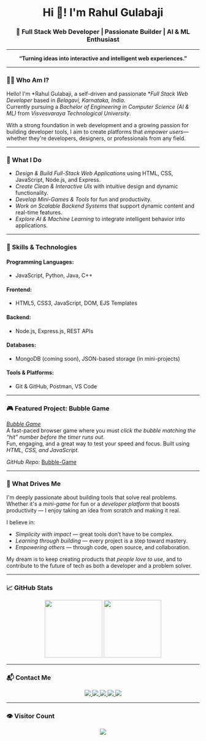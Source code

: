 <h1 align="center">Hi 👋! I'm Rahul Gulabaji</h1>
<h3 align="center">🚀 Full Stack Web Developer | Passionate Builder | AI & ML Enthusiast</h3>

---

<p align="center">
  <b>“Turning ideas into interactive and intelligent web experiences.”</b>
</p>

---

### 🧑‍💻 Who Am I?

Hello! I'm *Rahul Gulabaji, a self-driven and passionate **Full Stack Web Developer* based in *Belagavi, Karnataka, India*.  
Currently pursuing a *Bachelor of Engineering in Computer Science (AI & ML)* from *Visvesvaraya Technological University*.

With a strong foundation in web development and a growing passion for building developer tools, I aim to create platforms that *empower users*—whether they're developers, designers, or professionals from any field.

---

### 🎯 What I Do

- *Design & Build Full-Stack Web Applications* using HTML, CSS, JavaScript, Node.js, and Express.
- *Create Clean & Interactive UIs* with intuitive design and dynamic functionality.
- *Develop Mini-Games & Tools* for fun and productivity.
- *Work on Scalable Backend Systems* that support dynamic content and real-time features.
- *Explore AI & Machine Learning* to integrate intelligent behavior into applications.

---

### 🧩 Skills & Technologies

#### Programming Languages:
- JavaScript, Python, Java, C++

#### Frontend:
- HTML5, CSS3, JavaScript, DOM, EJS Templates

#### Backend:
- Node.js, Express.js, REST APIs

#### Databases:
- MongoDB (coming soon), JSON-based storage (in mini-projects)

#### Tools & Platforms:
- Git & GitHub, Postman, VS Code

---

### 🎮 Featured Project: Bubble Game

*[Bubble Game](https://rahulgulabaji.github.io/Bubble-Game/)*  
A fast-paced browser game where you must *click the bubble matching the “hit” number before the timer runs out*.  
Fun, engaging, and a great way to test your speed and focus. Built using *HTML, CSS, and JavaScript*.

*GitHub Repo:* [Bubble-Game](https://github.com/rahulgulabaji/Bubble-Game)

---

### 🚀 What Drives Me

I'm deeply passionate about building tools that solve real problems.  
Whether it's a *mini-game* for fun or a *developer platform* that boosts productivity — I enjoy taking an idea from scratch and making it real.

I believe in:
- *Simplicity with impact* — great tools don’t have to be complex.
- *Learning through building* — every project is a step toward mastery.
- *Empowering others* — through code, open source, and collaboration.

My dream is to keep creating products that *people love to use*, and to contribute to the future of tech as both a developer and a problem solver.

---

### 📈 GitHub Stats

<div align="center">
  <img src="https://github-readme-stats.vercel.app/api?username=rahulgulabaji&show_icons=true&theme=dracula" height="150"/>
  <img src="https://github-readme-stats.vercel.app/api/top-langs?username=rahulgulabaji&layout=compact&theme=dark" height="150"/>
</div>

---

### 📬 Contact Me

<div align="center">
  <a href="https://www.instagram.com/rahulgulabaji" target="_blank">
    <img src="https://img.shields.io/badge/Instagram-E4405F?style=for-the-badge&logo=instagram&logoColor=white" />
  </a>
  <a href="https://x.com/rahulgulabaji" target="_blank">
    <img src="https://img.shields.io/badge/X (Twitter)-000000?style=for-the-badge&logo=twitter&logoColor=white" />
  </a>
  <a href="https://discord.com/channels/rahulgulabaji" target="_blank">
    <img src="https://img.shields.io/badge/Discord-7289DA?style=for-the-badge&logo=discord&logoColor=white" />
  </a>
  <a href="mailto:rgulabaji@gmail.com">
    <img src="https://img.shields.io/badge/Gmail-D14836?style=for-the-badge&logo=gmail&logoColor=white" />
  </a>
  <a href="https://rahulgulabaji.github.io" target="_blank">
    <img src="https://img.shields.io/badge/Portfolio-000000?style=for-the-badge&logo=githubpages&logoColor=white" />
  </a>
</div>

---

### 👁 Visitor Count
<p align="center">
  <img src="https://profile-counter.glitch.me/rahulgulabaji/count.svg?" />
</p>
